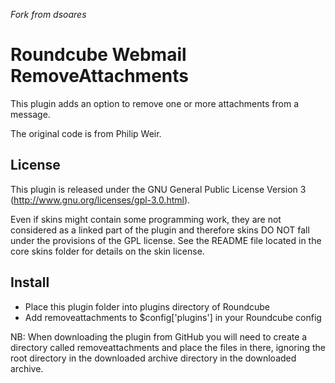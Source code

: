*Fork from dsoares*

Roundcube Webmail RemoveAttachments
===================================

This plugin adds an option to remove one or more attachments from a message.

The original code is from Philip Weir.

License
-------

This plugin is released under the GNU General Public License Version 3
(http://www.gnu.org/licenses/gpl-3.0.html).

Even if skins might contain some programming work, they are not considered
as a linked part of the plugin and therefore skins DO NOT fall under the
provisions of the GPL license. See the README file located in the core skins
folder for details on the skin license.

Install
-------

* Place this plugin folder into plugins directory of Roundcube
* Add removeattachments to $config['plugins'] in your Roundcube config

NB: When downloading the plugin from GitHub you will need to create a
directory called removeattachments and place the files in there,
ignoring the root directory in the downloaded archive directory in the
downloaded archive. 
